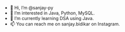 - 👋 Hi, I’m @sanjay-py
- 👀 I’m interested in Java, Python, MySQL.
- 🌱 I’m currently learning DSA using Java.
- 📫 You can reach me on sanjay.bidikar on Instagram.

<!---
sanjay-py/sanjay-py is a ✨ special ✨ repository because its `README.md` (this file) appears on your GitHub profile.
You can click the Preview link to take a look at your changes.
--->
